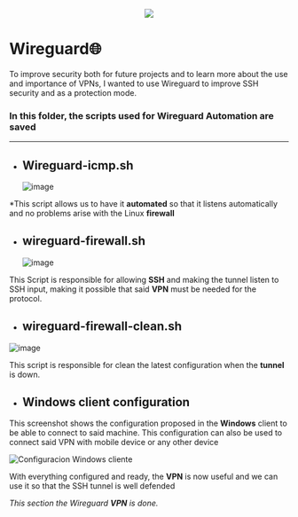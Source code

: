 <p align="center">
  <a href="README.md">
    <img src="https://img.shields.io/badge/⏻-Cambiar%20a%20Español-green?style=for-the-badge">
  </a>
</p>

# Wireguard🌐

To improve security both for future projects and to learn more about the use and importance of VPNs, I wanted to use Wireguard to improve SSH security and as a protection mode.

### In this folder, the scripts used for Wireguard Automation are saved

-----------------------------------

 - ## Wireguard-icmp.sh

   ![image](https://github.com/user-attachments/assets/861db19c-9ce3-43b5-964c-ecfb48306d41)

  *This script allows us to have it **automated** so that it listens automatically and no problems arise with the Linux **firewall**

 - ## wireguard-firewall.sh

   ![image](https://github.com/user-attachments/assets/6fa43f24-0c06-49cf-8930-3099299d724a)

  This Script is responsible for allowing **SSH** and making the tunnel listen to SSH input, making it possible
  that said **VPN** must be needed for the protocol.

  - ## wireguard-firewall-clean.sh

   ![image](https://github.com/user-attachments/assets/cf20f131-2165-441d-93db-6228a4972d84)

   This script is responsible for clean the latest configuration when the **tunnel** is down.

   - ## Windows client configuration

   This screenshot shows the configuration proposed in the **Windows** client to be able to connect to said machine. This configuration can also be used to connect said VPN with mobile device or any other device

  ![Configuracion Windows cliente](https://github.com/user-attachments/assets/dc58971d-8551-4bd3-ab21-ca6e2804ae08)

  With everything configured and ready, the **VPN** is now useful and we can use it so that the SSH tunnel is well defended

  *This section the Wireguard **VPN** is done.*

